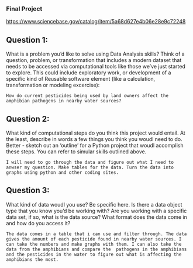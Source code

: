 ### Final Project
https://www.sciencebase.gov/catalog/item/5a68d627e4b06e28e9c72248

## Question 1: 
What is a problem you’d like to solve using Data Analysis skills? Think of a question, problem, or transformation that includes a modern dataset that needs to be accessed via computational tools like those we’ve just started to explore. This could include exploratory work, or development of a specific kind of Reusable software element (like a calculation, transformation or modeling excercise):

    How do current pesticides being used by land owners affect the amphibian pathogens in nearby water sources?

## Question 2: 
What kind of computational steps do you think this project would entail. At the least, describe in words a few things you think you woudl need to do. Better - sketch out an ‘outline’ for a Python project that woudl accomplish these steps. You can refer to simular skills outlined above.

    I will need to go through the data and figure out what I need to anwser my question. Make tables for the data. Turn the data into graphs using python and other coding sites.

## Question 3: 
What kind of data woudl you use? Be specific here. Is there a data object type that you know you’d be working with? Are you working with a specific data set, if so, what is the data source? What format does the data come in and how do you access it?

    The data comes in a table that i can use and filter through. The data gives the amount of each pesticide found in nearby water sources. I can take the numbers and make graphs with them. I can also take the data from the amphibians and compare the  pathogens in the amphibians and the pesticides in the water to figure out what is affecting the amphibians the most.